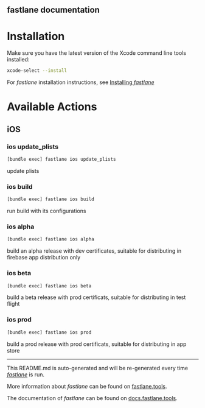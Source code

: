 fastlane documentation
----

# Installation

Make sure you have the latest version of the Xcode command line tools installed:

```sh
xcode-select --install
```

For _fastlane_ installation instructions, see [Installing _fastlane_](https://docs.fastlane.tools/#installing-fastlane)

# Available Actions

## iOS

### ios update_plists

```sh
[bundle exec] fastlane ios update_plists
```

update plists

### ios build

```sh
[bundle exec] fastlane ios build
```

run build with its configurations

### ios alpha

```sh
[bundle exec] fastlane ios alpha
```

build an alpha release with dev certificates, suitable for distributing in firebase app distribution only

### ios beta

```sh
[bundle exec] fastlane ios beta
```

build a beta release with prod certificats, suitable for distributing in test flight

### ios prod

```sh
[bundle exec] fastlane ios prod
```

build a prod release with prod certificats, suitable for distributing in app store

----

This README.md is auto-generated and will be re-generated every time [_fastlane_](https://fastlane.tools) is run.

More information about _fastlane_ can be found on [fastlane.tools](https://fastlane.tools).

The documentation of _fastlane_ can be found on [docs.fastlane.tools](https://docs.fastlane.tools).
